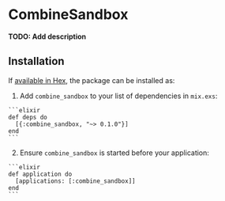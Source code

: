 # CombineSandbox

**TODO: Add description**

## Installation

If [available in Hex](https://hex.pm/docs/publish), the package can be installed as:

  1. Add `combine_sandbox` to your list of dependencies in `mix.exs`:

    ```elixir
    def deps do
      [{:combine_sandbox, "~> 0.1.0"}]
    end
    ```

  2. Ensure `combine_sandbox` is started before your application:

    ```elixir
    def application do
      [applications: [:combine_sandbox]]
    end
    ```

